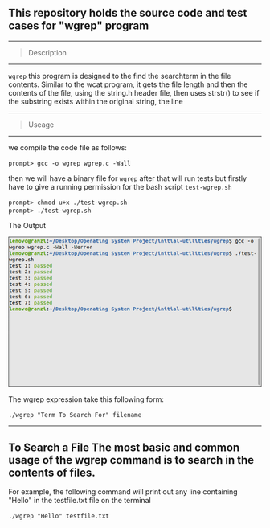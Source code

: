  ## This repository holds the source code and  test cases for "wgrep" program

--- 
> Description
---

 `wgrep` this program is designed to the find the searchterm in the file contents. Similar to the wcat program, it gets the file length and then the contents of the file, using the string.h header file, then uses strstr() to see if the substring exists within the original string, the line
 
---
 >Useage
---

 we compile the code file as follows:
```
prompt> gcc -o wgrep wgrep.c -Wall 
```
then we will have a binary file for  `wgrep`
after that will run tests but  firstly have to give a running permission for the bash script `test-wgrep.sh`
```
prompt> chmod u+x ./test-wgrep.sh
prompt> ./test-wgrep.sh
```

The Output

![GitHub Dark](https://github.com/Ola-Mohamed/Ostep_Projects/blob/main/wgrep/wgerp%20test.png)

The wgrep expression take this following form:
```
./wgrep "Term To Search For" filename
```


---
**To Search a File**
The most basic and common usage of the wgrep command is to search in the contents of files.
---
For example, the following command will print out any line containing "Hello" in the testfile.txt file on the terminal
```
./wgrep "Hello" testfile.txt
```

